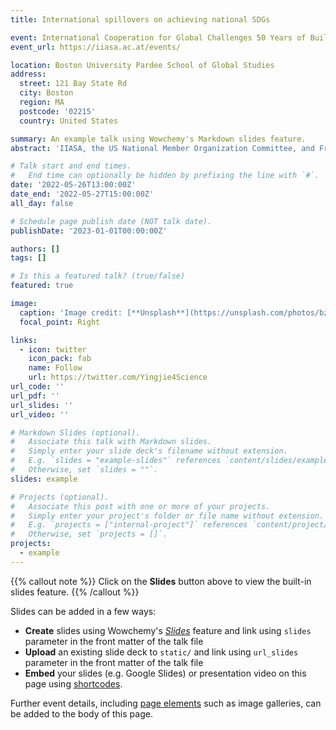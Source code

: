 ```yaml
---
title: International spillovers on achieving national SDGs

event: International Cooperation for Global Challenges 50 Years of Building Research Bridges at IIASA
event_url: https://iiasa.ac.at/events/

location: Boston University Pardee School of Global Studies
address:
  street: 121 Bay State Rd
  city: Boston
  region: MA
  postcode: '02215'
  country: United States

summary: An example talk using Wowchemy's Markdown slides feature.
abstract: 'IIASA, the US National Member Organization Committee, and Friends of IIASA are organizing a one-day, in-person conference in Boston on 26 May. The program will highlight both the institute’s research accomplishments and its pioneering role as an instrument of science diplomacy. The day will celebrate the institute’s past, consider its future, and connect with a diverse assortment of people in the U.S. IIASA community.'

# Talk start and end times.
#   End time can optionally be hidden by prefixing the line with `#`.
date: '2022-05-26T13:00:00Z'
date_end: '2022-05-27T15:00:00Z'
all_day: false

# Schedule page publish date (NOT talk date).
publishDate: '2023-01-01T00:00:00Z'

authors: []
tags: []

# Is this a featured talk? (true/false)
featured: true

image:
  caption: 'Image credit: [**Unsplash**](https://unsplash.com/photos/bzdhc5b3Bxs)'
  focal_point: Right

links:
  - icon: twitter
    icon_pack: fab
    name: Follow
    url: https://twitter.com/Yingjie4Science
url_code: ''
url_pdf: ''
url_slides: ''
url_video: ''

# Markdown Slides (optional).
#   Associate this talk with Markdown slides.
#   Simply enter your slide deck's filename without extension.
#   E.g. `slides = "example-slides"` references `content/slides/example-slides.md`.
#   Otherwise, set `slides = ""`.
slides: example

# Projects (optional).
#   Associate this post with one or more of your projects.
#   Simply enter your project's folder or file name without extension.
#   E.g. `projects = ["internal-project"]` references `content/project/deep-learning/index.md`.
#   Otherwise, set `projects = []`.
projects:
  - example
---
```


{{% callout note %}}
Click on the **Slides** button above to view the built-in slides feature.
{{% /callout %}}

Slides can be added in a few ways:

- **Create** slides using Wowchemy's [_Slides_](https://wowchemy.com/docs/managing-content/#create-slides) feature and link using `slides` parameter in the front matter of the talk file
- **Upload** an existing slide deck to `static/` and link using `url_slides` parameter in the front matter of the talk file
- **Embed** your slides (e.g. Google Slides) or presentation video on this page using [shortcodes](https://wowchemy.com/docs/writing-markdown-latex/).

Further event details, including [page elements](https://wowchemy.com/docs/writing-markdown-latex/) such as image galleries, can be added to the body of this page.
